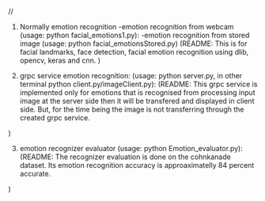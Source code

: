 //

1. Normally emotion recognition
	-emotion recognition from webcam (usage: python facial_emotions1.py):
	-emotion recognition from stored image (usage: python facial_emotionsStored.py)
(README: This is for facial landmarks, face detection, facial emotion recognition using dlib, opencv, keras and cnn.
)

2. grpc service emotion recognition: (usage: python server.py, in other terminal python client.py/imageClient.py):
(README: This grpc service is implemented only for emotions that is recognised from processing input image at the server side then it will be transfered and displayed in client side. But, for the time being the image is not transferring	through the created grpc service.

)

3. emotion recognizer evaluator (usage: python Emotion_evaluator.py):
(README: The recognizer evaluation is done on the cohnkanade dataset. Its emotion recognition accuracy is approaximatelly 84 percent accurate.

)


